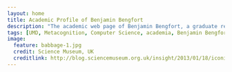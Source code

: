 ```yaml
---
layout: home
title: Academic Profile of Benjamin Bengfort
description: "The academic web page of Benjamin Bengfort, a graduate researcher at UMD"
tags: [UMD, Metacognition, Computer Science, academia, Benjamin Bengfort]
image:
  feature: babbage-1.jpg
  credit: Science Museum, UK
  creditlink: http://blog.sciencemuseum.org.uk/insight/2013/01/18/iconic-babbage-drawings-to-go-on-display/babbages-difference-engine-no-2-1847-1849-drawings-2/
---
```

